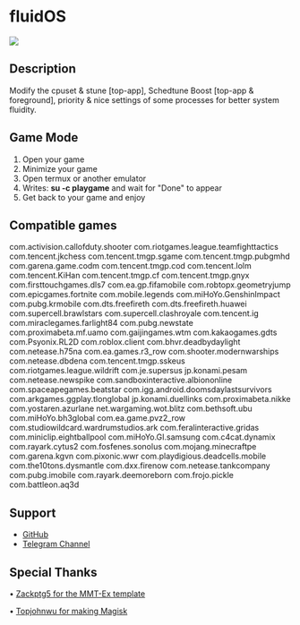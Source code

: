 # fluidOS

![](https://i.ibb.co/58Cz1w2/1702768354276.png)

## Description
Modify the cpuset & stune [top-app], Schedtune Boost [top-app & foreground], priority & nice settings of some processes for better system fluidity.

## Game Mode
1. Open your game
2. Minimize your game 
3. Open termux or another emulator
4. Writes: **su -c playgame** and wait for "Done" to appear
5. Get back to your game and enjoy

## Compatible games
com.activision.callofduty.shooter
com.riotgames.league.teamfighttactics
com.tencent.jkchess
com.tencent.tmgp.sgame
com.tencent.tmgp.pubgmhd
com.garena.game.codm
com.tencent.tmgp.cod
com.tencent.lolm
com.tencent.KiHan
com.tencent.tmgp.cf
com.tencent.tmgp.gnyx
com.firsttouchgames.dls7
com.ea.gp.fifamobile
com.robtopx.geometryjump
com.epicgames.fortnite
com.mobile.legends
com.miHoYo.GenshinImpact
com.pubg.krmobile
com.dts.freefireth
com.dts.freefireth.huawei
com.supercell.brawlstars
com.supercell.clashroyale
com.tencent.ig
com.miraclegames.farlight84
com.pubg.newstate
com.proximabeta.mf.uamo
com.gaijingames.wtm
com.kakaogames.gdts
com.Psyonix.RL2D
com.roblox.client
com.bhvr.deadbydaylight
com.netease.h75na
com.ea.games.r3_row
com.shooter.modernwarships
com.netease.dbdena
com.tencent.tmgp.sskeus
com.riotgames.league.wildrift
com.je.supersus
jp.konami.pesam
com.netease.newspike
com.sandboxinteractive.albiononline
com.spaceapegames.beatstar
com.igg.android.doomsdaylastsurvivors
com.arkgames.ggplay.tlonglobal
jp.konami.duellinks
com.proximabeta.nikke
com.yostaren.azurlane
net.wargaming.wot.blitz
com.bethsoft.ubu
com.miHoYo.bh3global
com.ea.game.pvz2_row
com.studiowildcard.wardrumstudios.ark
com.feralinteractive.gridas
com.miniclip.eightballpool
com.miHoYo.GI.samsung
com.c4cat.dynamix
com.rayark.cytus2
com.fosfenes.sonolus
com.mojang.minecraftpe
com.garena.kgvn
com.pixonic.wwr
com.playdigious.deadcells.mobile
com.the10tons.dysmantle
com.dxx.firenow
com.netease.tankcompany
com.pubg.imobile
com.rayark.deemoreborn
com.frojo.pickle
com.battleon.aq3d

## Support
- [GitHub](https://github.com/LeanxModulostk/fluidOS) 
- [Telegram Channel](https://t.me/modulostk)

## Special Thanks

• [Zackptg5 for the MMT-Ex template](https://github.com/Zackptg5)

• [Topjohnwu for making Magisk](https://github.com/topjohnwu)
